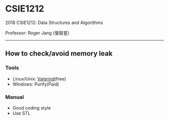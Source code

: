 # CSIE1212

2018 CSIE1212: Data Structures and Algorithms

Professor: Roger Jang (張智星)

---

## How to check/avoid memory leak

### Tools

- Linux/Unix: [Valgrind](http://valgrind.org/)(free)
- Windows: Purify(Paid)

### Manual

- Good coding style
- Use STL
